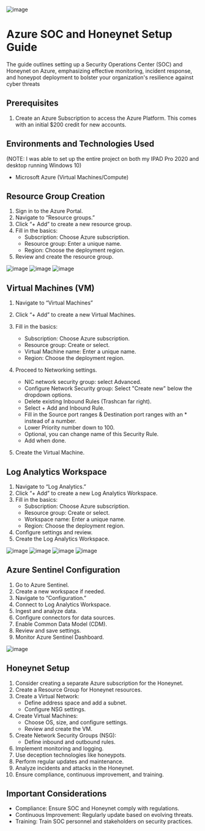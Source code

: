 ![image](https://github.com/Richan21/How-to-Implement-a-SOC-in-AZURE/assets/153684298/84cb0c29-1786-4e7b-9342-860a3b4dde9d)

<h1>Azure SOC and Honeynet Setup Guide</h1>
The guide outlines setting up a Security Operations Center (SOC) and Honeynet on Azure, emphasizing effective monitoring, incident response, and honeypot deployment to bolster your organization's resilience against cyber threats <br />


## Prerequisites
1. Create an Azure Subscription to access the Azure Platform. This comes with an initial $200 credit for new accounts.

<h2>Environments and Technologies Used</h2>
(NOTE: I was able to set up the entire project on both my IPAD Pro 2020 and desktop running Windows 10)

- Microsoft Azure (Virtual Machines/Compute)

## Resource Group Creation
1. Sign in to the Azure Portal.
2. Navigate to “Resource groups.”
3. Click “+ Add” to create a new resource group.
4. Fill in the basics:
   - Subscription: Choose Azure subscription.
   - Resource group: Enter a unique name.
   - Region: Choose the deployment region.
5. Review and create the resource group.

![image](https://github.com/Richan21/How-to-Implement-a-SOC-in-AZURE/assets/153684298/793d928e-f636-43bc-8f46-b61191a2fe94)
![image](https://github.com/Richan21/How-to-Implement-a-SOC-in-AZURE/assets/153684298/8208fb19-952d-4345-bc71-26c79d74b0b7)
![image](https://github.com/Richan21/How-to-Implement-a-SOC-in-AZURE/assets/153684298/0fd5d018-52c9-45fa-91b1-4dd2d4c805d7)

## Virtual Machines (VM)
1. Navigate to “Virtual Machines”
2. Click “+ Add” to create a new Virtual Machines.
3. Fill in the basics:
   - Subscription: Choose Azure subscription.
   - Resource group: Create or select.
   - Virtual Machine name: Enter a unique name.
   - Region: Choose the deployment region.
4. Proceed to Networking settings.
   - NIC network security group: select Advanced.
   - Configure Network Security group: Select "Create new" below the dropdown options.
   - Delete existing Inbound Rules (Trashcan far right).
   - Select + Add and Inbound Rule.
   - Fill in the Source port ranges & Destination port ranges with an * instead of a number.
   - Lower Priority number down to 100.
   - Optional, you can change name of this Security Rule.
   - Add when done.

6. Create the Virtual Machine.

## Log Analytics Workspace
1. Navigate to “Log Analytics.”
2. Click “+ Add” to create a new Log Analytics Workspace.
3. Fill in the basics:
   - Subscription: Choose Azure subscription.
   - Resource group: Create or select.
   - Workspace name: Enter a unique name.
   - Region: Choose the deployment region.
4. Configure settings and review.
5. Create the Log Analytics Workspace.

![image](https://github.com/Richan21/How-to-Implement-a-SOC-in-AZURE/assets/153684298/c7540f6b-20c0-45fa-8173-7dbea2264f6e)
![image](https://github.com/Richan21/How-to-Implement-a-SOC-in-AZURE/assets/153684298/79f3c74f-d429-4984-a217-1bee30d4b40e)
![image](https://github.com/Richan21/How-to-Implement-a-SOC-in-AZURE/assets/153684298/3c5caa4d-756c-42b4-b83c-d0e250b4ded2)
![image](https://github.com/Richan21/How-to-Implement-a-SOC-in-AZURE/assets/153684298/6e3d026b-6ade-4935-9648-6195e183a51f)



## Azure Sentinel Configuration
1. Go to Azure Sentinel.
2. Create a new workspace if needed.
3. Navigate to “Configuration.”
4. Connect to Log Analytics Workspace.
5. Ingest and analyze data.
6. Configure connectors for data sources.
7. Enable Common Data Model (CDM).
8. Review and save settings.
9. Monitor Azure Sentinel Dashboard.

![image](https://github.com/Richan21/How-to-Implement-a-SOC-in-AZURE/assets/153684298/cf212206-e04b-450d-93dd-d3f12a59d06e)

## Honeynet Setup
1. Consider creating a separate Azure subscription for the Honeynet.
2. Create a Resource Group for Honeynet resources.
3. Create a Virtual Network:
   - Define address space and add a subnet.
   - Configure NSG settings.
4. Create Virtual Machines:
   - Choose OS, size, and configure settings.
   - Review and create the VM.
5. Create Network Security Groups (NSG):
   - Define inbound and outbound rules.
6. Implement monitoring and logging.
7. Use deception technologies like honeypots.
8. Perform regular updates and maintenance.
9. Analyze incidents and attacks in the Honeynet.
10. Ensure compliance, continuous improvement, and training.

## Important Considerations
- Compliance: Ensure SOC and Honeynet comply with regulations.
- Continuous Improvement: Regularly update based on evolving threats.
- Training: Train SOC personnel and stakeholders on security practices.
